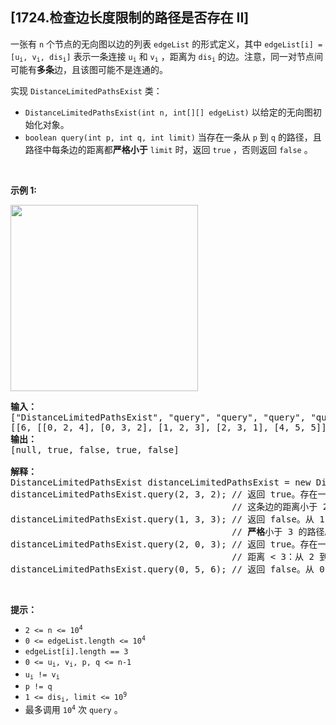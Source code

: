 ## [1724.检查边长度限制的路径是否存在 II]
<p>一张有 <code>n</code> 个节点的无向图以边的列表 <code>edgeList</code> 的形式定义，其中 <code>edgeList[i] = [u<sub>i</sub>, v<sub>i</sub>, dis<sub>i</sub>]</code> 表示一条连接 <code>u<sub>i</sub></code> 和 <code>v<sub>i</sub></code> ，距离为 <code>dis<sub>i</sub></code> 的边。注意，同一对节点间可能有<strong>多条</strong>边，且该图可能不是连通的。</p>

<p>实现 <code>DistanceLimitedPathsExist</code> 类：</p>

<ul>
	<li><code>DistanceLimitedPathsExist(int n, int[][] edgeList)</code> 以给定的无向图初始化对象。</li>
	<li><code>boolean query(int p, int q, int limit)</code> 当存在一条从 <code>p</code> 到 <code>q</code> 的路径，且路径中每条边的距离都<strong>严格小于</strong> <code>limit</code> 时，返回 <code>true</code> ，否则返回 <code>false</code> 。</li>
</ul>

<p> </p>

<p><b>示例 1:</b></p>

<p><strong><img alt="" src="https://assets.leetcode.com/uploads/2021/01/05/messed.png" style="width: 300px; height: 298px;"></strong></p>

<pre><b>输入：</b>
["DistanceLimitedPathsExist", "query", "query", "query", "query"]
[[6, [[0, 2, 4], [0, 3, 2], [1, 2, 3], [2, 3, 1], [4, 5, 5]]], [2, 3, 2], [1, 3, 3], [2, 0, 3], [0, 5, 6]]
<b>输出：</b>
[null, true, false, true, false]

<b>解释：</b>
DistanceLimitedPathsExist distanceLimitedPathsExist = new DistanceLimitedPathsExist(6, [[0, 2, 4], [0, 3, 2], [1, 2, 3], [2, 3, 1], [4, 5, 5]]);
distanceLimitedPathsExist.query(2, 3, 2); // 返回 true。存在一条从 2 到 3 ，距离为 1 的边，
                                          // 这条边的距离小于 2。
distanceLimitedPathsExist.query(1, 3, 3); // 返回 false。从 1 到 3 之间不存在每条边的距离都
                                          // <strong>严格</strong>小于 3 的路径。
distanceLimitedPathsExist.query(2, 0, 3); // 返回 true。存在一条从 2 到 0 的路径，使得每条边的
                                          // 距离 &lt; 3：从 2 到 3 到 0 行进即可。
distanceLimitedPathsExist.query(0, 5, 6); // 返回 false。从 0 到 5 之间不存在路径。
</pre>

<p> </p>

<p><strong>提示：</strong></p>

<ul>
	<li><code>2 &lt;= n &lt;= 10<sup>4</sup></code></li>
	<li><code>0 &lt;= edgeList.length &lt;= 10<sup>4</sup></code></li>
	<li><code>edgeList[i].length == 3</code></li>
	<li><code>0 &lt;= u<sub>i</sub>, v<sub>i</sub>, p, q &lt;= n-1</code></li>
	<li><code>u<sub>i</sub> != v<sub>i</sub></code></li>
	<li><code>p != q</code></li>
	<li><code>1 &lt;= dis<sub>i</sub>, limit &lt;= 10<sup>9</sup></code></li>
	<li>最多调用 <code>10<sup>4</sup></code> 次 <code>query</code> 。</li>
</ul>
